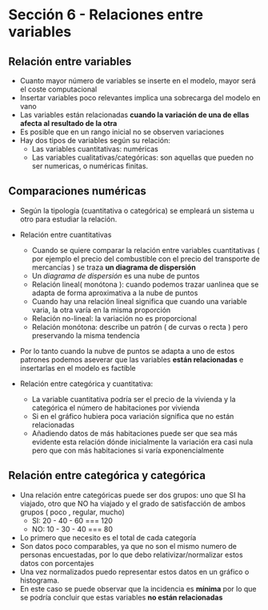 # Sección 6 - Relaciones entre variables

## Relación entre variables
- Cuanto mayor número de variables se inserte en el modelo, mayor será el coste computacional
- Insertar variables poco relevantes implica una sobrecarga del modelo en vano
- Las variables están relacionadas **cuando la variación de una de ellas afecta al resultado de la otra**
- Es posible que en un rango inicial no se observen variaciones
- Hay dos tipos de variables según su relación:
    - Las variables cuantitativas: numéricas
    - Las variables cualitativas/categóricas: son aquellas que pueden no ser numericas, o numéricas finitas.

## Comparaciones numéricas

- Según la tipología (cuantitativa o categórica) se empleará un sistema u otro para estudiar la relación.
- Relación entre cuantitativas
    - Cuando se quiere comparar la relación entre variables cuantitativas ( por ejemplo el precio del combustible con el precio del transporte de mercancías ) se traza **un diagrama de dispersión**
    - Un *diagrama de dispersión* es una nube de puntos
    - Relación lineal( monótona ): cuando podemos trazar uanlinea que se adapta de forma aproximativa a la nube de puntos
    - Cuando hay una relación lineal significa que cuando una variable varia, la otra varía en la misma proporción
    - Relación no-lineal: la variación no es proporcional
    - Relación monótona: describe un patrón ( de curvas o recta ) pero preservando la misma tendencia
- Por lo tanto cuando la nubve de puntos se adapta a uno de estos patrones podemos aseverar que las variables **están relacionadas** e insertarlas en el modelo es factible

- Relación entre categórica y cuantitativa:
    - La variable cuantitativa podría ser el precio de la vivienda y la categórica el número de habitaciones por vivienda
    - Si en el gráfico hubiera poca variación significa que no están relacionadas
    - Añadiendo datos de más habitaciones puede ser que sea más evidente esta relación dónde inicialmente la variación era casi nula pero que con más habitaciones si varía exponencialmente

## Relación entre categórica y categórica

- Una relación entre categóricas puede ser dos grupos: uno que SI ha viajado, otro que NO ha viajado y el grado de satisfacción de ambos grupos ( poco , regular, mucho)
    - SI: 20 - 40 - 60 === 120
    - NO: 10 - 30 - 40 === 80
- Lo primero que necesito es el total de cada categoría
- Son datos poco comparables, ya que no son el mismo numero de personas encuestadas, por lo que debo relativizar/normalizar estos datos con porcentajes
- Una vez normalizados puedo representar estos datos en un gráfico o histograma.
- En este caso se puede observar que la incidencia es **mínima** por lo que se podría concluir que estas variables **no están relacionadas**
